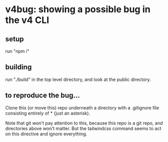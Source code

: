 # v4bug: showing a possible bug in the v4 CLI

## setup

run "npm i"

## building

run "./build" in the top level directory, and look at the public directory.

## to reproduce the bug...

Clone this (or move this) repo underneath a directory with a .gitignore
file consisting entirely of * (just an asterisk).

Note that git won't pay attention to this, because this repo is a git repo,
and directories above won't matter. But the tailwindcss command seems to
act on this directive and ignore everything.
